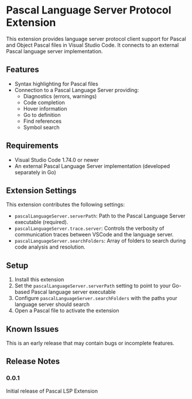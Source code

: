 # Pascal Language Server Protocol Extension

This extension provides language server protocol client support for Pascal and Object Pascal files in Visual Studio Code. It connects to an external Pascal language server implementation.

## Features

* Syntax highlighting for Pascal files
* Connection to a Pascal Language Server providing:
  * Diagnostics (errors, warnings)
  * Code completion
  * Hover information
  * Go to definition
  * Find references
  * Symbol search

## Requirements

* Visual Studio Code 1.74.0 or newer
* An external Pascal Language Server implementation (developed separately in Go)

## Extension Settings

This extension contributes the following settings:

* `pascalLanguageServer.serverPath`: Path to the Pascal Language Server executable (required).
* `pascalLanguageServer.trace.server`: Controls the verbosity of communication traces between VSCode and the language server.
* `pascalLanguageServer.searchFolders`: Array of folders to search during code analysis and resolution.

## Setup

1. Install this extension
2. Set the `pascalLanguageServer.serverPath` setting to point to your Go-based Pascal language server executable
3. Configure `pascalLanguageServer.searchFolders` with the paths your language server should search
4. Open a Pascal file to activate the extension

## Known Issues

This is an early release that may contain bugs or incomplete features.

## Release Notes

### 0.0.1

Initial release of Pascal LSP Extension
